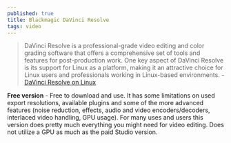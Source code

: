 ```yaml
---
published: true
title: Blackmagic DaVinci Resolve
tags: video
---
```

> DaVinci Resolve is a professional-grade video editing and color grading software that offers a comprehensive set of tools and features for post-production work. One key aspect of DaVinci Resolve is its support for Linux as a platform, making it an attractive choice for Linux users and professionals working in Linux-based environments. - [DaVinci Resolve on Linux](https://www.tal.org/tutorials/blackmagic-davinci-resolve-linux)

**Free version** - Free to download and use.
It has some limitations on used export resolutions, available plugins and some of the more advanced features (noise reduction, effects, audio and video encoders/decoders, interlaced video handling, GPU usage). For many uses and users this version does pretty much everything you might need for video editing. Does not utilize a GPU as much as the paid Studio version.
